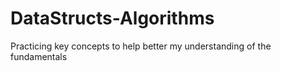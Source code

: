 # DataStructs-Algorithms
Practicing key concepts to help better my understanding of the fundamentals 
